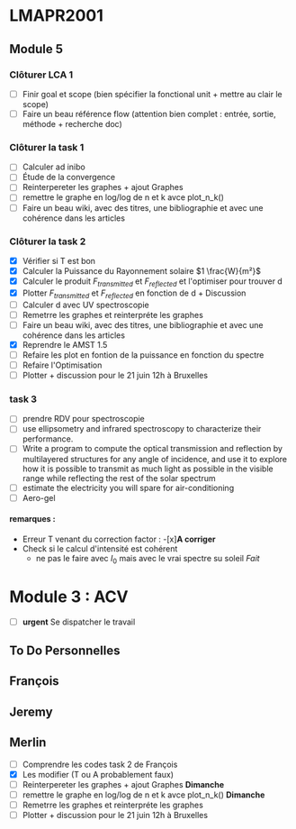 # LMAPR2001

## Module 5

### Clôturer LCA 1

- [ ] Finir goal et scope (bien spécifier la fonctional unit + mettre au clair le scope)
- [ ] Faire un beau référence flow (attention bien complet : entrée, sortie, méthode + recherche doc)

### Clôturer la task 1

- [ ] Calculer ad inibo
- [ ] Étude de la convergence
- [ ] Reinterpereter les graphes + ajout Graphes
- [ ] remettre le graphe en log/log de n et k avce plot_n_k()
- [ ] Faire un beau wiki, avec des titres, une bibliographie et avec une cohérence dans les articles

### Clôturer la task 2

- [X] Vérifier si T est bon
- [X] Calculer la Puissance du Rayonnement solaire $1 \frac{W}{m²}$
- [X] Calculer le produit $F_{transmitted}$ et $F_{reflected}$ et l'optimiser pour trouver d
- [X] Plotter $F_{transmitted}$ et $F_{reflected}$ en fonction de d + Discussion
- [ ] Calculer d avec UV spectroscopie
- [ ] Remetrre les graphes et reinterpréte les graphes
- [ ] Faire un beau wiki, avec des titres, une bibliographie et avec une cohérence dans les articles
- [X] Reprendre le AMST 1.5
- [ ] Refaire les plot en fontion de la puissance en fonction du spectre
- [ ] Refaire l'Optimisation
- [ ] Plotter + discussion pour le 21 juin 12h à Bruxelles

### task 3

- [ ] prendre RDV pour spectroscopie
- [ ] use ellipsometry and infrared spectroscopy to characterize their performance.
- [ ] Write a program to compute the optical transmission and reflection by multilayered structures for any angle of incidence, and use it to explore how it is possible to transmit as much light as possible in the visible range while reflecting the rest of the solar spectrum
- [ ] estimate the electricity you will spare for air-conditioning
- [ ] Aero-gel

#### remarques :

- Erreur T venant du correction factor :
  -[x]**A corriger**
- Check si le calcul d'intensité est cohérent
  - ne pas le faire avec $I_0$ mais avec le vrai spectre su soleil *Fait*

# Module 3 :  ACV

- [ ] **urgent** Se dispatcher le travail

## To Do Personnelles

## François

## Jeremy

## Merlin

- [ ] Comprendre les codes task 2 de François
- [X] Les modifier (T ou A probablement faux)
- [ ] Reinterpereter les graphes + ajout Graphes **Dimanche**
- [ ] remettre le graphe en log/log de n et k avce plot_n_k() **Dimanche**
- [ ] Remetrre les graphes et reinterpréte les graphes
- [ ] Plotter + discussion pour le 21 juin 12h à Bruxelles
